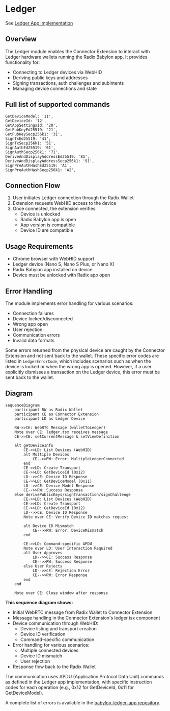 # Ledger

See [Ledger App implementation](https://github.com/LedgerHQ/app-radix-babylon) 

## Overview

The Ledger module enables the Connector Extension to interact with Ledger hardware wallets running the Radix Babylon app. It provides functionality for:

- Connecting to Ledger devices via WebHID
- Deriving public keys and addresses
- Signing transactions, auth challenges and subintents
- Managing device connections and state

## Full list of supported commands

```
GetDeviceModel: '11',
GetDeviceId: '12',
GetAppSettingsId: '20',
GetPubKeyEd25519: '21',
GetPubKeySecp256k1: '31',
SignTxEd25519: '41',
SignTxSecp256k1: '51',
SignAuthEd25519: '61',
SignAuthSecp256k1: '71',
DeriveAndDisplayAddressEd25519: '81',
DeriveAndDisplayAddressSecp256k1: '91',
SignPreAuthHashEd25519: 'A1',
SignPreAuthHashSecp256k1: 'A2',
```

## Connection Flow

1. User initiates Ledger connection through the Radix Wallet
2. Extension requests WebHID access to the device
3. Once connected, the extension verifies:
   - Device is unlocked
   - Radix Babylon app is open
   - App version is compatible
   - Device ID are compatible

## Usage Requirements

- Chrome browser with WebHID support
- Ledger device (Nano S, Nano S Plus, or Nano X)
- Radix Babylon app installed on device
- Device must be unlocked with Radix app open

## Error Handling

The module implements error handling for various scenarios:

- Connection failures
- Device locked/disconnected
- Wrong app open
- User rejection
- Communication errors
- Invalid data formats

Some errors returned from the physical device are caught by the Connector Extension and not sent back to the wallet. These specific error codes are listed in `LedgerErrorCode`, which includes scenarios such as when the device is locked or when the wrong app is opened. However, if a user explicitly dismisses a transaction on the Ledger device, this error must be sent back to the wallet.

## Diagram

```mermaid
sequenceDiagram
    participant RW as Radix Wallet
    participant CE as Connector Extension
    participant LD as Ledger Device
    
    RW->>CE: WebRTC Message (walletToLedger)
    Note over CE: ledger.tsx receives message
    CE->>CE: setCurrentMessage & setViewDefinition
    
    alt getDeviceInfo
        CE->>LD: List Devices (WebHID)
        alt Multiple Devices
            CE-->>RW: Error: MultipleLedgerConnected
        end
        CE->>LD: Create Transport
        CE->>LD: GetDeviceId (0x12)
        LD-->>CE: Device ID Response
        CE->>LD: GetDeviceModel (0x11)
        LD-->>CE: Device Model Response
        CE-->>RW: Success Response
    else derivePublicKeys/signTransaction/signChallenge
        CE->>LD: List Devices (WebHID)
        CE->>LD: Create Transport
        CE->>LD: GetDeviceId (0x12)
        LD-->>CE: Device ID Response
        Note over CE: Verify Device ID matches request
        
        alt Device ID Mismatch
            CE-->>RW: Error: DeviceMismatch
        end
        
        CE->>LD: Command-specific APDU
        Note over LD: User Interaction Required
        alt User Approves
            LD-->>CE: Success Response
            CE-->>RW: Success Response
        else User Rejects
            LD-->>CE: Rejection Error
            CE-->>RW: Error Response
        end
    end
    
    Note over CE: Close window after response
```

**This sequence diagram shows:**

* Initial WebRTC message from Radix Wallet to Connector Extension
* Message handling in the Connector Extension's ledger.tsx component
* Device communication through WebHID:
  * Device listing and transport creation
  * Device ID verification 
  * Command-specific communication
* Error handling for various scenarios:
  * Multiple connected devices
  * Device ID mismatch
  * User rejection
* Response flow back to the Radix Wallet


The communication uses APDU (Application Protocol Data Unit) commands as defined in the Ledger app implementation, with specific instruction codes for each operation (e.g., 0x12 for GetDeviceId, 0x11 for GetDeviceModel).

A complete list of errors is available in the [babylon-ledger-app repository](https://github.com/radixdlt/babylon-ledger-app/blob/c70cb8d29aa74822c020b53cd64b0137f30c02d2/src/app_error.rs#L29).
